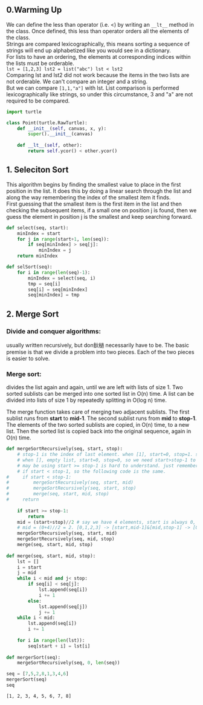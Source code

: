 
## 0.Warming Up
We can define the less than operator (i.e. <) by writing an `__lt__` method in the class. Once defined, this less than operator orders all the elements of the class.  
Strings are compared lexicographically, this means sorting a sequence of strings will end up alphabetized like you would see in a dictionary.  
For lists to have an ordering, the elements at corresponding indices within the lists must be orderable.  
`lst = [1,2,3]
 lst2 = list("abc")
 lst < lst2`  
Comparing lst and lst2 did not work because the items in the two lists are not orderable. We can't compare an integer and a string.  
But we can compare `[1,1,"a"]` with lst. List comparison is performed lexicographically like strings, so under this circumstance, 3 and "a" are not required to be compared.


```python
import turtle

class Point(turtle.RawTurtle):
    def __init__(self, canvas, x, y):
        super().__init__(canvas)
    
    def __lt__(self, other):
        return self.ycor() < other.ycor()
```

## 1. Seleciton Sort
This algorithm begins by finding the smallest value to place in the first position in the list. It does this by doing a linear search through the list and along the way remembering the index of the smallest item it finds.  
First guessing that the smallest item is the first item in the list and then checking the subsequent items, if a small one on position j is found, then we guess the element in position j is the smallest and keep searching forward. 


```python
def select(seq, start):
    minIndex = start
    for j in range(start+1, len(seq)):
        if seq[minIndex] > seq[j]:
            minIndex = j
    return minIndex

def selSort(seq):
    for i in range(len(seq)-1):
        minIndex = select(seq, i)
        tmp = seq[i]
        seq[i] = seq[minIndex]
        seq[minIndex] = tmp
```

## 2. Merge Sort
### Divide and conquer algorithms: 
usually written recursively, but don鈥檛 necessarily have to be. The basic premise is that we divide a problem into two pieces. Each of the two pieces is easier to solve.  
### Merge sort:
divides the list again and again, until we are left with lists of size 1. Two sorted sublists can be merged into one sorted list in O(n) time. A list can be divided into lists of size 1 by repeatedly splitting in O(log n) time.  

The merge function takes care of merging two adjacent sublists. The first sublist runs from __start__ to __mid-1__. The second sublist runs from __mid__ to __stop-1__. The elements of the two sorted sublists are copied, in O(n) time, to a new list. Then the sorted list is copied back into the original sequence, again in O(n) time.


```python
def mergeSortRecursively(seq, start, stop):
    # stop-1 is the index of last element. when [1], start=0, stop=1. so base case is start == stop-1
    # when [], empty list, start=0, stop=0, so we need start>stop-1 to cover this condition.
    # may be using start >= stop-1 is hard to understand. just remember we split the list into two half recursively
    # if start < stop-1, so the following code is the same.
#     if start < stop-1:
#         mergeSortRecursively(seq, start, mid)
#         mergeSortRecursively(seq, start, stop)
#         merge(seq, start, mid, stop)
#     return
    
    if start >= stop-1:
        return
    mid = (start+stop)//2 # say we have 4 elements, start is always 0, so stop-1 is index of the last el(3)
    # mid = (0+4)//2 = 2. [0,1,2,3] -> [start,mid-1]&[mid,stop-1] -> [0,1]&[2,3]
    mergeSortRecursively(seq, start, mid)
    mergeSortRecursively(seq, mid, stop)
    merge(seq, start, mid, stop)
    
def merge(seq, start, mid, stop):
    lst = []
    i = start
    j = mid
    while i < mid and j< stop:
        if seq[i] < seq[j]:
            lst.append(seq[i])
            i += 1
        else:
            lst.append(seq[j])
            j += 1
    while i < mid:
        lst.append(seq[i])
        i += 1
        
    for i in range(len(lst)):
        seq[start + i] = lst[i]
        
def mergerSort(seq):
    mergeSortRecursively(seq, 0, len(seq))
```


```python
seq = [7,5,2,8,1,3,4,6]
mergerSort(seq)
seq
```




    [1, 2, 3, 4, 5, 6, 7, 8]




